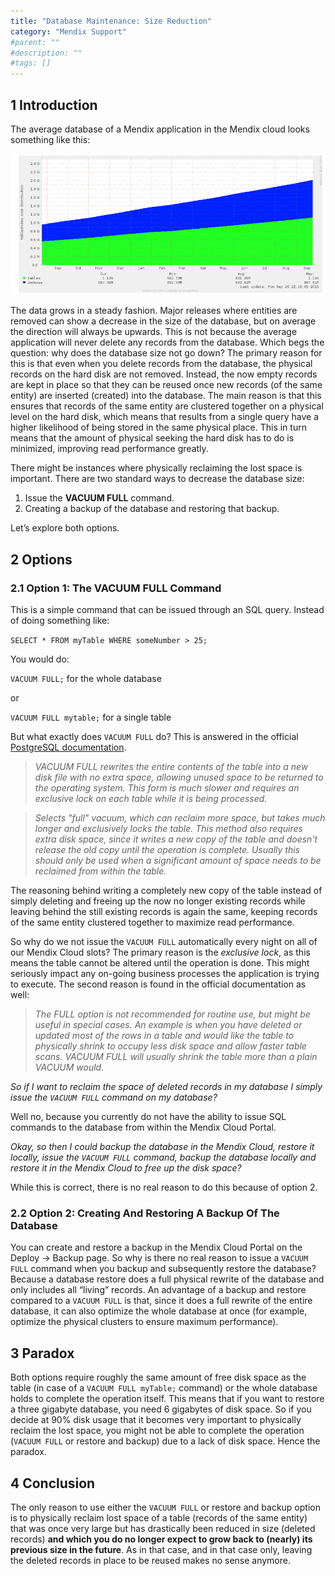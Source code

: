 ```yaml
---
title: "Database Maintenance: Size Reduction"
category: "Mendix Support"
#parent: ""
#description: ""
#tags: []
---
```


## 1 Introduction

The average database of a Mendix application in the Mendix cloud looks something like this:

![](attachments/database-maintenance-size-reduction/Untitled.png)

The data grows in a steady fashion. Major releases where entities are removed can show a decrease in the size of the database, but on average the direction will always be upwards. This is not because the average application will never delete any records from the database. Which begs the question: why does the database size not go down? The primary reason for this is that even when you delete records from the database, the physical records on the hard disk are not removed. Instead, the now empty records are kept in place so that they can be reused once new records (of the same entity) are inserted (created) into the database. The main reason is that this ensures that records of the same entity are clustered together on a physical level on the hard disk, which means that results from a single query have a higher likelihood of being stored in the same physical place. This in turn means that the amount of physical seeking the hard disk has to do is minimized, improving read performance greatly.

There might be instances where physically reclaiming the lost space is important. There are two standard ways to decrease the database size:

1.  Issue the **VACUUM FULL** command.
2.  Creating a backup of the database and restoring that backup.

Let’s explore both options.

## 2 Options

### 2.1 Option 1: The VACUUM FULL Command

This is a simple command that can be issued through an SQL query. Instead of doing something like:

``SELECT * FROM myTable WHERE someNumber > 25;``

You would do:

``VACUUM FULL;`` for the whole database

or

``VACUUM FULL mytable;`` for a single table

But what exactly does ``VACUUM FULL`` do? This is answered in the official [PostgreSQL documentation](https://www.postgresql.org/docs/current/static/sql-vacuum.html).

  > _VACUUM FULL_ _rewrites the entire contents of the table into a new disk file with no extra space, allowing unused space to be returned to the operating system. This form is much slower and requires an exclusive lock on each table while it is being processed._

  > _Selects "full" vacuum, which can reclaim more space, but takes much longer and exclusively locks the table. This method also requires extra disk space, since it writes a new copy of the table and doesn't release the old copy until the operation is complete. Usually this should only be used when a significant amount of space needs to be reclaimed from within the table._

The reasoning behind writing a completely new copy of the table instead of simply deleting and freeing up the now no longer existing records while leaving behind the still existing records is again the same, keeping records of the same entity clustered together to maximize read performance.

So why do we not issue the ``VACUUM FULL`` automatically every night on all of our Mendix Cloud slots? The primary reason is the _exclusive lock_, as this means the table cannot be altered until the operation is done. This might seriously impact any on-going business processes the application is trying to execute. The second reason is found in the official documentation as well:

  > _The_ _FULL_ _option is not recommended for routine use, but might be useful in special cases. An example is when you have deleted or updated most of the rows in a table and would like the table to physically shrink to occupy less disk space and allow faster table scans._ _VACUUM FULL_ _will usually shrink the table more than a plain_ _VACUUM_ _would._

_So if I want to reclaim the space of deleted records in my database I simply issue the ``VACUUM FULL`` command on my database?_

Well no, because you currently do not have the ability to issue SQL commands to the database from within the Mendix Cloud Portal.

_Okay, so then I could backup the database in the Mendix Cloud, restore it locally, issue the ``VACUUM FULL`` command, backup the database locally and restore it in the Mendix Cloud to free up the disk space?_

While this is correct, there is no real reason to do this because of option 2.

### 2.2 Option 2: Creating And Restoring A Backup Of The Database

You can create and restore a backup in the Mendix Cloud Portal on the Deploy -> Backup page. So why is there no real reason to issue a ``VACUUM FULL`` command when you backup and subsequently restore the database? Because a database restore does a full physical rewrite of the database and only includes all “living” records. An advantage of a backup and restore compared to a ``VACUUM FULL`` is that, since it does a full rewrite of the entire database, it can also optimize the whole database at once (for example, optimize the physical clusters to ensure maximum performance).

## 3 Paradox

Both options require roughly the same amount of free disk space as the table (in case of a ``VACUUM FULL myTable;`` command) or the whole database holds to complete the operation itself. This means that if you want to restore a three gigabyte database, you need 6 gigabytes of disk space. So if you decide at 90% disk usage that it becomes very important to physically reclaim the lost space, you might not be able to complete the operation (``VACUUM FULL`` or restore and backup) due to a lack of disk space. Hence the paradox.

## 4 Conclusion

The only reason to use either the ``VACUUM FULL`` or restore and backup option is to physically reclaim lost space of a table (records of the same entity) that was once very large but has drastically been reduced in size (deleted records) **and which you do no longer expect to grow back to (nearly) its previous size in the future**. As in that case, and in that case only, leaving the deleted records in place to be reused makes no sense anymore.

